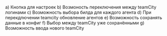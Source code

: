 

  a) Кнопка для настроек
  b) Возмоность переключения между teamCity логинами
  c) Возможность выбора билда для каждого агента
  d) При перекдлючении teamcity обновление агентов
  e) Возможность сохранять данные в конфиг
  f) Выбор между teamCity уже сохранёнными
  g) Возможность ввода нового teamCity
  

